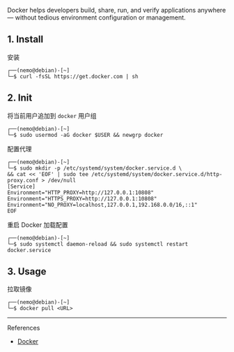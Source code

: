Docker helps developers build, share, run, and verify applications anywhere — without tedious environment configuration or management.

## 1. Install

安装

```
┌──(nemo@debian)-[~]
└─$ curl -fsSL https://get.docker.com | sh
```

## 2. Init

将当前用户追加到 `docker` 用户组

```
┌──(nemo@debian)-[~]
└─$ sudo usermod -aG docker $USER && newgrp docker
```

配置代理

```
┌──(nemo@debian)-[~]
└─$ sudo mkdir -p /etc/systemd/system/docker.service.d \
&& cat << 'EOF' | sudo tee /etc/systemd/system/docker.service.d/http-proxy.conf > /dev/null
[Service]
Environment="HTTP_PROXY=http://127.0.0.1:10808"
Environment="HTTPS_PROXY=http://127.0.0.1:10808"
Environment="NO_PROXY=localhost,127.0.0.1,192.168.0.0/16,::1"
EOF
```

重启 Docker 加载配置

```
┌──(nemo@debian)-[~]
└─$ sudo systemctl daemon-reload && sudo systemctl restart docker.service
```

## 3. Usage

拉取镜像

```
┌──(nemo@debian)-[~]
└─$ docker pull <URL>
```

---

References

- [Docker](https://www.docker.com/)

